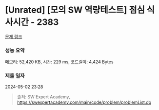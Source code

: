 # [Unrated] [모의 SW 역량테스트] 점심 식사시간 - 2383 

[문제 링크](https://swexpertacademy.com/main/code/problem/problemDetail.do?contestProbId=AV5-BEE6AK0DFAVl) 

### 성능 요약

메모리: 52,420 KB, 시간: 229 ms, 코드길이: 4,424 Bytes

### 제출 일자

2024-05-02 23:28



> 출처: SW Expert Academy, https://swexpertacademy.com/main/code/problem/problemList.do